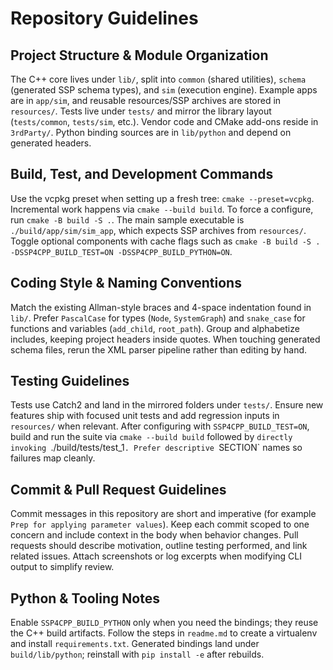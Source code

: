 # Repository Guidelines

## Project Structure & Module Organization
The C++ core lives under `lib/`, split into `common` (shared utilities), `schema` (generated SSP schema types), and `sim` (execution engine). Example apps are in `app/sim`, and reusable resources/SSP archives are stored in `resources/`. Tests live under `tests/` and mirror the library layout (`tests/common`, `tests/sim`, etc.). Vendor code and CMake add-ons reside in `3rdParty/`. Python binding sources are in `lib/python` and depend on generated headers.

## Build, Test, and Development Commands
Use the vcpkg preset when setting up a fresh tree: `cmake --preset=vcpkg`. Incremental work happens via `cmake --build build`. To force a configure, run `cmake -B build -S .`. The main sample executable is `./build/app/sim/sim_app`, which expects SSP archives from `resources/`. Toggle optional components with cache flags such as `cmake -B build -S . -DSSP4CPP_BUILD_TEST=ON -DSSP4CPP_BUILD_PYTHON=ON`.

## Coding Style & Naming Conventions
Match the existing Allman-style braces and 4-space indentation found in `lib/`. Prefer `PascalCase` for types (`Node`, `SystemGraph`) and `snake_case` for functions and variables (`add_child`, `root_path`). Group and alphabetize includes, keeping project headers inside quotes. When touching generated schema files, rerun the XML parser pipeline rather than editing by hand.

## Testing Guidelines
Tests use Catch2 and land in the mirrored folders under `tests/`. Ensure new features ship with focused unit tests and add regression inputs in `resources/` when relevant. After configuring with `SSP4CPP_BUILD_TEST=ON`, build and run the suite via `cmake --build build` followed by `directly invoking `./build/tests/test_1`. Prefer descriptive `SECTION` names so failures map cleanly.

## Commit & Pull Request Guidelines
Commit messages in this repository are short and imperative (for example `Prep for applying parameter values`). Keep each commit scoped to one concern and include context in the body when behavior changes. Pull requests should describe motivation, outline testing performed, and link related issues. Attach screenshots or log excerpts when modifying CLI output to simplify review.

## Python & Tooling Notes
Enable `SSP4CPP_BUILD_PYTHON` only when you need the bindings; they reuse the C++ build artifacts. Follow the steps in `readme.md` to create a virtualenv and install `requirements.txt`. Generated bindings land under `build/lib/python`; reinstall with `pip install -e` after rebuilds.

